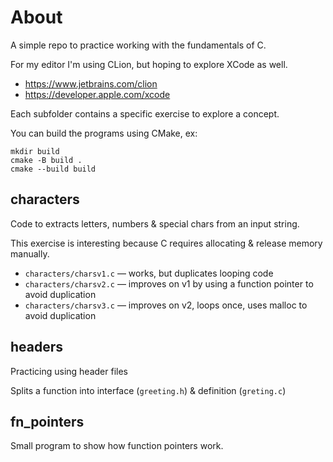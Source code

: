 # About

A simple repo to practice working with the fundamentals of C.

For my editor I'm using CLion, but hoping to explore XCode as well.
* https://www.jetbrains.com/clion
* https://developer.apple.com/xcode

Each subfolder contains a specific exercise to explore a concept.

You can build the programs using CMake, ex:

```shell
mkdir build
cmake -B build .
cmake --build build
```

## characters

Code to extracts letters, numbers & special chars from an input string.

This exercise is interesting because C requires allocating & release memory manually.

- `characters/charsv1.c` — works, but duplicates looping code
- `characters/charsv2.c` — improves on v1 by using a function pointer to avoid duplication
- `characters/charsv3.c` — improves on v2, loops once, uses malloc to avoid duplication

## headers

Practicing using header files

Splits a function into interface (`greeting.h`) & definition (`greting.c`)

## fn_pointers

Small program to show how function pointers work.

